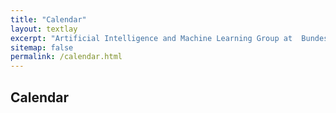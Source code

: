 ```yaml
---
title: "Calendar"
layout: textlay
excerpt: "Artificial Intelligence and Machine Learning Group at  Bundeswehr University Munich."
sitemap: false
permalink: /calendar.html
---
```


## Calendar

